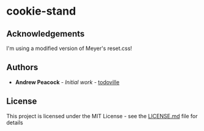 # cookie-stand
## Acknowledgements

I'm using a modified version of Meyer's reset.css!

## Authors

* **Andrew Peacock** - *Initial work* - [todoville](https://github.com/todoville)

## License

This project is licensed under the MIT License - see the [LICENSE.md](LICENSE.md) file for details